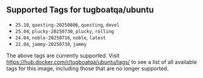 ## Supported Tags for tugboatqa/ubuntu

* `25.10`, `questing-20250806`, `questing`, `devel`
* `25.04`, `plucky-20250730`, `plucky`, `rolling`
* `24.04`, `noble-20250716`, `noble`, `latest`
* `22.04`, `jammy-20250730`, `jammy`

The above tags are currently supported. Visit https://hub.docker.com/r/tugboatqa/ubuntu/tags/ to see a list of all available tags for this image, including those that are no longer supported.
